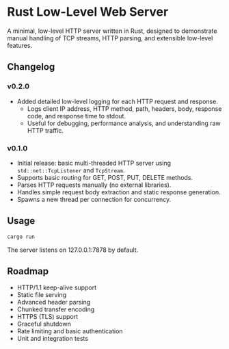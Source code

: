 # Rust Low-Level Web Server

A minimal, low-level HTTP server written in Rust, designed to demonstrate manual handling of TCP streams, HTTP parsing, and extensible low-level features.

## Changelog

### v0.2.0
- Added detailed low-level logging for each HTTP request and response.
  - Logs client IP address, HTTP method, path, headers, body, response code, and response time to stdout.
  - Useful for debugging, performance analysis, and understanding raw HTTP traffic.

### v0.1.0
- Initial release: basic multi-threaded HTTP server using `std::net::TcpListener` and `TcpStream`.
- Supports basic routing for GET, POST, PUT, DELETE methods.
- Parses HTTP requests manually (no external libraries).
- Handles simple request body extraction and static response generation.
- Spawns a new thread per connection for concurrency.

## Usage

```sh
cargo run
```

The server listens on 127.0.0.1:7878 by default.

## Roadmap
- HTTP/1.1 keep-alive support
- Static file serving
- Advanced header parsing
- Chunked transfer encoding
- HTTPS (TLS) support
- Graceful shutdown
- Rate limiting and basic authentication
- Unit and integration tests